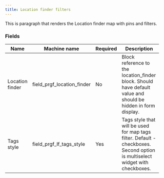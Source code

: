 ```yaml
---
title: Location finder filters
---
```


This is paragraph that renders the Location finder map with pins and filters.

### Fields

| Name  | Machine name | Required | Description |
| ------------- | ------------- | ------------- | ------------- |
| Location finder | field\_prgf\_location\_finder | No | Block reference to the location_finder block. Should have default value and should be hidden in form display. |
| Tags style | field\_prgf\_lf\_tags\_style | Yes | Tags style that will be used for map tags filter. Default - checkboxes. Second option is multiselect widget with checkboxes.  |
